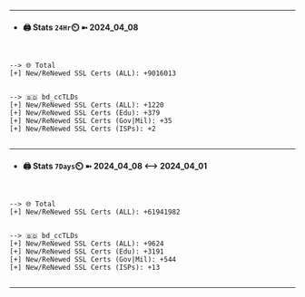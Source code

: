 

---
- #### 🖨️ **Stats** `24Hr`⏲️ ➼ 2024_04_08
```console


--> 🌐 Total
[+] New/ReNewed SSL Certs (ALL): +9016013


--> 🇧🇩 bd_ccTLDs
[+] New/ReNewed SSL Certs (ALL): +1220
[+] New/ReNewed SSL Certs (Edu): +379
[+] New/ReNewed SSL Certs (Gov|Mil): +35
[+] New/ReNewed SSL Certs (ISPs): +2


```

---
- #### 🖨️ **Stats** `7Days`⏲️ ➼ 2024_04_08 <--> 2024_04_01
```console


--> 🌐 Total
[+] New/ReNewed SSL Certs (ALL): +61941982


--> 🇧🇩 bd_ccTLDs
[+] New/ReNewed SSL Certs (ALL): +9624
[+] New/ReNewed SSL Certs (Edu): +3191
[+] New/ReNewed SSL Certs (Gov|Mil): +544
[+] New/ReNewed SSL Certs (ISPs): +13


```

---

